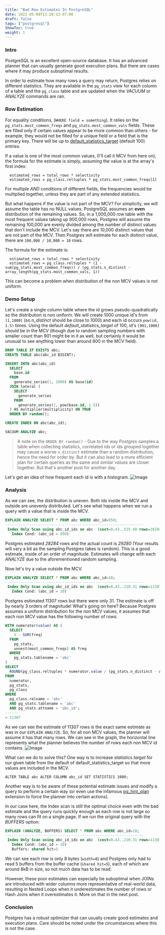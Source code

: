 ```yaml
---
title: "Bad Row Estimates In PostgreSQL"
date: 2022-05-08T21:28:13-07:00
draft: false
tags: ["postgresql"]
ShowToc: true
weight: 1
---
```


### Intro

PostgreSQL is an excellent open-source database. It has an advanced planner that can usually generate good execution plans. But there are cases where it may produce suboptimal results.

In order to estimate how many rows a query may return, Postgres relies on different statistics. They are available in the `pg_stats` view for each column of a table and the `pg_class` table and are updated when the *VACUUM* or *ANALYZE* commands are ran.

### Row Estimation

For equality conditions, (`WHERE field = something`). It relies on the `pg_stats.most_common_freqs` and `pg_stats.most_common_vals` fields. These are filled only if certain values appear to be more common than others - for example, they would not be filled for a unique field or a field that is the primary key. There will be up to [default_statistics_target](https://www.postgresql.org/docs/current/runtime-config-query.html#GUC-DEFAULT-STATISTICS-TARGET) (default 100) entries.

If a value is one of the most common values, (I'll call it MCV from here on), the formula for the estimate is simply, assuming the value is at the array's first index:

```
  estimated_rows = total_rows * selectivity
  estimated_rows = pg_class.reltuples * pg_stats.most_common_freqs[1]
```

For multiple *AND* conditions of different fields, the frequencies would be multiplied together, unless they are part of any extended statistics.

But what happens if the value is not part of the MCV? For simplicity, we will assume the table has no NULL values. PostgreSQL assumes an **even** distribution of the remaining values. So, in a 1,000,000 row table with the most frequent values taking up 900,000 rows, Postgres will assume the remaining 100,000 are evenly divided among the number of distinct values that don't include the MCV. Let's say there are 10,000 distinct values that are not part of the MCV. Then Postgres will estimate for each distinct value, there are `100,000 / 10,000 = 10` rows.

The formula for the estimate is:

```
  estimated_rows = total_rows * selectivity
  estimated_rows = pg_class.reltuples * (1 - sum(pg_stats.most_common_freqs)) / (pg_stats.n_distinct - array_length(pg_stats.most_common_vals, 1))
```

This can become a problem when distribution of the non MCV values is not uniform.

### Demo Setup

Let's create a single column table where the id grows pseudo-quadratically so the distribution is non uniform. We will create 1000 unique id's from `[1,1000]` (so *n_distinct* should be close to 1000) and each id occurs `pow(id, 1.5)` times. Using the default *default_statistics_target* of 100, id's `[901,1000]` *should* be in the MCV (though due to random sampling numbers with smaller count than 901 might be in it as well, but certainly it would be unusual to see anything lower than around 800 in the MCV field).

```sql
DROP TABLE IF EXISTS abc;
CREATE TABLE abc(abc_id BIGINT);

INSERT INTO abc(abc_id)
  SELECT
    base.id
  FROM
    generate_series(1, 1000) AS base(id)
  JOIN lateral (
    SELECT
      generate_series
    FROM
      generate_series(1, pow(base.id, 1.5))
  ) AS multiplier(multiplicity) ON TRUE
  ORDER BY random();

CREATE INDEX ON abc(abc_id);

VACUUM ANALYZE abc;
```

> A note on the `ORDER BY random()` - Due to the way Postgres samples a table when collecting statistics, correlated ids or ids grouped together may cause a worse `n_distinct` estimate than a random distribution, hence the need for order by. But it can also lead to a more efficient plan for certain queries as the same and similar values are closer together. But that's another post for another day.

Let's get an idea of how frequent each id is with a histogram.
![Image](/images/mcv-plot.svg "Plot")

### Analysis

As we can see, the distribution is uneven. Both ids inside the MCV and outside are unevenly distributed. Let's see what happens when we run a query with a value that is inside the MCV.

```sql
EXPLAIN ANALYZE SELECT * FROM abc WHERE abc_id=950;
---------------------------------------------------------------
 Index Only Scan using abc_id_idx on abc  (cost=0.43..525.40 rows=28284 width=8) (actual time=0.113..4.501 rows=29280 loops=1)
   Index Cond: (abc_id = 950)
```

Postgres estimated *28284* rows and the actual count is *29280* (Your results will vary a bit as the sampling Postgres takes is random). This is a good estimate, inside of an order of magnitude. Estimates will change with each *ANALYZE* due to the aforementioned random sampling.

Now let's try a value outside the MCV.
```sql
EXPLAIN ANALYZE SELECT * FROM abc WHERE abc_id=10;
---------------------------------------------------------------
 Index Only Scan using abc_id_idx on abc  (cost=0.43..210.31 rows=11307 width=8) (actual time=0.043..0.077 rows=31 loops=1)
   Index Cond: (abc_id = 10)
```

Postgres estimated 11307 rows but there were only 31. The estimate is off by nearly 3 orders of magnitude! What's going on here? Because Postgres assumes a uniform distribution for the non MCV values, it assumes that each non MCV value has the following number of rows:

```sql
WITH numerator(value) AS (
  SELECT
    1 - SUM(freq)
  FROM
    pg_stats,
    unnest(most_common_freqs) AS freq
  WHERE
    pg_stats.tablename = 'abc'
)
SELECT
  ROUND(pg_class.reltuples * numerator.value / (pg_stats.n_distinct - ARRAY_LENGTH(pg_stats.most_common_vals, 1))) AS estimated_rows
FROM
  numerator,
  pg_stats,
  pg_class
WHERE
  pg_class.relname = 'abc'
  AND pg_stats.tablename = 'abc'
  AND pg_stats.attname = 'abc_id';
------
= 11307
```

As we can see the estimate of 11307 rows is the exact same estimate as was in our `EXPLAIN ANALYZE`. So, for all non MCV values, the planner will assume it has that many rows. We can see in the graph, the horizontal line represents what the planner believes the number of rows each non MCV id contains.
![Image](/images/mcv-plot-estimate.svg "Plot")

What can we do to solve this? One way is to increase *statistics target* for our given table from the default of default_statistics_target so that more values are included in the MCV.

```
ALTER TABLE abc ALTER COLUMN abc_id SET STATISTICS 1000;
```

Another way is to be aware of these potential estimate issues and modify a query to perform a certain way (or even use the infamous [pg_hint_plan](https://github.com/ossc-db/pg_hint_plan "Hint Plan Extension") extension to force the planner into certain actions).

In our case here, the Index scan is still the optimal choice even with the bad estimate and the query runs quickly enough as each row is not large so many rows can fit on a single page. If we run the original query with the *BUFFERS* option:

```sql
EXPLAIN (ANALYZE, BUFFERS) SELECT * FROM abc WHERE abc_id=10;
---------------------------------------------------------------
 Index Only Scan using abc_id_idx on abc  (cost=0.43..210.31 rows=11307 width=8) (actual time=0.043..0.064 rows=31 loops=1)
   Index Cond: (abc_id = 10)
   Buffers: shared hit=5
```
We can see each row is only 8 bytes (`width=8`) and Postgres only had to read 5 buffers from the buffer cache (`shared hit=5`), each of which are around 8kB in size, so not much data has to be read.

However, these poor estimates can especially be suboptimal when JOINs are introduced with wider columns more representative of real-world data, resulting in Nested Loops when it underestimates the number of rows or Hash Joins when it overestimates it. More on that in the next post.

### Conclusion

Postgres has a robust optimizer that can usually create good estimates and execution plans. Care should be noted under the circumstances where this is not the case.
